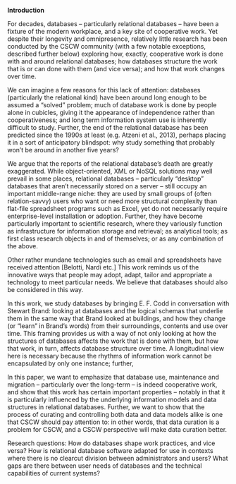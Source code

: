 **Introduction**

For decades, databases – particularly relational databases – have been a fixture of the modern workplace, and a key site of cooperative work. Yet despite their longevity and omnipresence, relatively little research has been conducted by the CSCW community (with a few notable exceptions, described further below) exploring how, exactly, cooperative work is done with and around relational databases; how databases structure the work that is or can done with them (and vice versa); and how that work changes over time. 

We can imagine a few reasons for this lack of attention: databases (particularly the relational kind) have been around long enough to be assumed a “solved” problem; much of database work is done by people alone in cubicles, giving it the appearance of independence rather than cooperativeness; and long term information system use is inherently difficult to study. Further, the end of the relational database has been predicted since the 1990s at least (e.g. Atzeni et al., 2013), perhaps placing it in a sort of anticipatory blindspot: why study something that probably won’t be around in another five years?

We argue that the reports of the relational database’s death are greatly exaggerated.  While object-oriented, XML or NoSQL solutions may well prevail in some places, relational databases – particularly “desktop” databases that aren’t necessarily stored on a server – still occupy an important middle-range niche: they are used by small groups of (often relation-savvy) users who want or need more structural complexity than flat-file spreadsheet programs such as Excel, yet do not necessarily require enterprise-level installation or adoption. Further, they have become particularly important to scientific research, where they variously function as infrastructure for information storage and retrieval; as analytical tools; as first class research objects in and of themselves; or as any combination of the above.

Other rather mundane technologies such as email and spreadsheets have received attention [Belotti, Nardi etc.] This work reminds us of the innovative ways that people may adopt, adapt, tailor and appropriate a technology to meet particular needs. We believe that databases should also be considered in this way.



In this work, we study databases by bringing E. F. Codd in conversation with Stewart Brand: looking at databases and the logical schemas that underlie them in the same way that Brand looked at buildings, and how they change (or “learn” in Brand’s words) from their surroundings, contents and use over time.  This framing provides us with a way of not only looking at how the structures of databases affects the work that is done with them, but how that work, in turn, affects database structure over time.  A longitudinal view here is necessary because the rhythms of information work cannot be encapsulated by only one instance; further,  


In this paper, we want to emphasize that database use, maintenance and migration – particularly over the long-term – is indeed cooperative work, and show that this work has certain important properties – notably in that it is particularly influenced by the underlying information models and data structures in relational databases.  Further, we want to show that the process of curating and controlling both data and data models alike is one that CSCW should pay attention to: in other words, that data curation is a problem for CSCW, and a CSCW perspective will make data curation better.



Research questions: 
How do databases shape work practices, and vice versa?
How is relational database software adapted for use in contexts where there is no clearcut division between administrators and users?
What gaps are there between user needs of databases and the technical capabilities of current systems?

